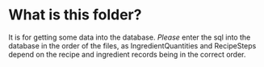 # What is this folder?
It is for getting some data into the database. _Please_ enter the sql into the database in the order of the files, as IngredientQuantities and RecipeSteps depend on the recipe and ingredient records being in the correct order.